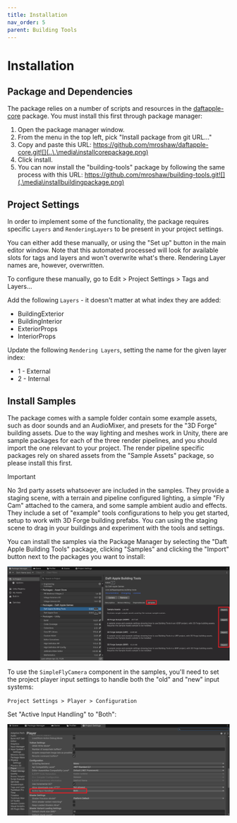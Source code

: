 ```yaml
---
title: Installation
nav_order: 5
parent: Building Tools
---
```


# Installation

## Package and Dependencies

The package relies on a number of scripts and resources in the [daftapple-core](https://github.com/mroshaw/daftapple-core) package. You must install this first through package manager:

1. Open the package manager window.
2. From the menu in the top left, pick "Install package from git URL..."
3. Copy and paste this URL: https://github.com/mroshaw/daftapple-core.git![](..\.\media\installcorepackage.png)
4. Click install.
5. You can now install the "building-tools" package by following the same process with this URL: https://github.com/mroshaw/building-tools.git![](.\media\installbuildingpackage.png)

## Project Settings

In order to implement some of the functionality, the package requires specific `Layers` and `RenderingLayers` to be present in your project settings.

You can either add these manually, or using the "Set up" button in the main editor window. Note that this automated processed will look for available slots for tags and layers and won't overwrite what's there. Rendering Layer names are, however, overwritten.

To configure these manually, go to Edit > Project Settings > Tags and Layers...

Add the following `Layers` - it doesn't matter at what index they are added:

- BuildingExterior
- BuildingInterior
- ExteriorProps
- InteriorProps

Update the following `Rendering Layers`, setting the name for the given layer index:

- 1 - External
- 2 - Internal

## Install Samples

The package comes with a sample folder contain some example assets, such as door sounds and an AudioMixer, and presets for the "3D Forge" building assets. Due to the way lighting and meshes work in Unity, there are sample packages for each of the three render pipelines, and you should import the one relevant to your project. The render pipeline specific packages rely on shared assets from the "Sample Assets" package, so please install this first.

> [!IMPORTANT]
>
> No 3rd party assets whatsoever are included in the samples. They provide a staging scene, with a terrain and pipeline configured lighting, a simple "Fly Cam" attached to the camera, and some sample ambient audio and effects. They include a set of "example" tools configurations to help you get started, setup to work with 3D Forge building prefabs. You can using the staging scene to drag in your buildings and experiment with the tools and settings.

You can install the samples via the Package Manager by selecting the "Daft Apple Building Tools" package, clicking "Samples" and clicking the "Import" button next to the packages you want to install:

![](.\media\importsamples.png)

To use the `SimpleFlyCamera` component in the samples, you'll need to set the project player input settings to handle both the "old" and "new" input systems:

`Project Settings > Player > Configuration` 

Set "Active Input Handling" to "Both":

![](.\media\playerinputsettings.png)